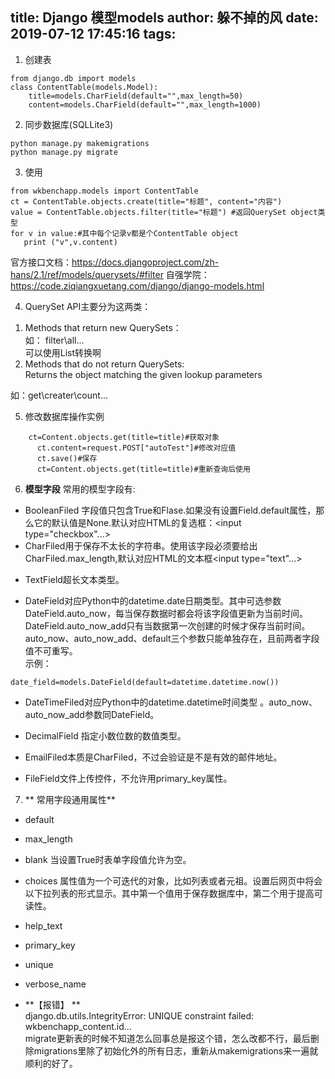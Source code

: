 title: Django 模型models
author: 躲不掉的风
date: 2019-07-12 17:45:16
tags:
---
1. 创建表
```
from django.db import models
class ContentTable(models.Model):
    title=models.CharField(default="",max_length=50)
    content=models.CharField(default="",max_length=1000)
```
2. 同步数据库(SQLLite3)
```
python manage.py makemigrations
python manage.py migrate
```
3. 使用
```
from wkbenchapp.models import ContentTable
ct = ContentTable.objects.create(title="标题", content="内容")
value = ContentTable.objects.filter(title="标题") #返回QuerySet object类型
for v in value:#其中每个记录v都是个ContentTable object
   print ("v",v.content)
```
  官方接口文档：https://docs.djangoproject.com/zh-hans/2.1/ref/models/querysets/#filter
  自强学院：https://code.ziqiangxuetang.com/django/django-models.html

4. QuerySet API主要分为这两类：  
1) Methods that return new QuerySets：  
  如：
  filter\all\...  
  可以使用List转换啊  
2) Methods that do not return QuerySets:  
  Returns the object matching the given lookup parameters  
  
  如：get\creater\count\...  
  
5. 修改数据库操作实例
  
  ```
  	  ct=Content.objects.get(title=title)#获取对象
        ct.content=request.POST["autoTest"]#修改对应值
        ct.save()#保存
        ct=Content.objects.get(title=title)#重新查询后使用
  ```
6. **模型字段** 常用的模型字段有:  
 * BooleanFiled 字段值只包含True和Flase.如果没有设置Field.default属性，那么它的默认值是None.默认对应HTML的复选框：<input type="checkbox"...>   
 * CharFiled用于保存不太长的字符串。使用该字段必须要给出CharFiled.max_length,默认对应HTML的文本框<input type="text"...>
 - TextField超长文本类型。
 * DateField对应Python中的datetime.date日期类型。其中可选参数DateField.auto_now，每当保存数据时都会将该字段值更新为当前时间。  
 DateField.auto_now_add只有当数据第一次创建的时候才保存当前时间。  
 auto_now、auto_now_add、default三个参数只能单独存在，且前两者字段值不可重写。  
 示例：
 ```
 date_field=models.DateField(default=datetime.datetime.now())
 ```
  - DateTimeFiled对应Python中的datetime.datetime时间类型 。auto_now、auto_now_add参数同DateField。   

 - DecimalField 指定小数位数的数值类型。
 - EmailFiled本质是CharFiled，不过会验证是不是有效的邮件地址。
 - FileField文件上传控件，不允许用primary_key属性。
7. ** 常用字段通用属性**
 - default
 - max_length
 - blank 当设置True时表单字段值允许为空。
 - choices 属性值为一个可迭代的对象，比如列表或者元祖。设置后网页中将会以下拉列表的形式显示。其中第一个值用于保存数据库中，第二个用于提高可读性。  
 - help_text
 - primary_key
 - unique
 - verbose_name
 
- **【报错】  **   
      django.db.utils.IntegrityError: UNIQUE constraint failed: wkbenchapp_content.id...  
	migrate更新表的时候不知道怎么回事总是报这个错，怎么改都不行，最后删除migrations里除了初始化外的所有日志，重新从makemigrations来一遍就顺利的好了。
